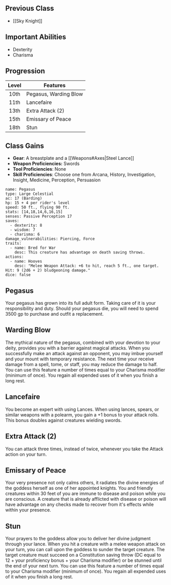 ## Previous Class
- [[Sky Knight]]
## Important Abilities
- Dexterity
- Charisma
## Progression

| Level | Features              |
| :---: | --------------------- |
| 10th  | Pegasus, Warding Blow |
| 11th  | Lancefaire            |
| 13th  | Extra Attack (2)      |
| 15th  | Emissary of Peace     |
| 18th  | Stun                  |
## Class Gains
- **Gear**: A breastplate and a [[Weapons#Axes|Steel Lance]]
- **Weapon Proficiencies:** Swords
- **Tool Proficiencies**: None
- **Skill Proficiencies**: Choose one from Arcana, History, Investigation, Insight, Medicine, Perception, Persuasion

```statblock
name: Pegasus
type: Large Celestial
ac: 17 (Barding)
hp: 15 + 4 per rider's level
speed: 50 ft., flying 90 ft.
stats: [14,18,14,6,16,15]
senses: Passive Perception 17
saves:
  - dexterity: 8
  - wisdom: 7
  - charisma: 6
damage_vulnerabilities: Piercing, Force
traits:
  - name: Bred for War
    desc: This creature has advantage on death saving throws.
actions:
  - name: Hooves
    desc: "Melee Weapon Attack: +6 to hit, reach 5 ft., one target. Hit: 9 (2d6 + 2) bludgeoning damage."
dice: false
```


## Pegasus
Your pegasus has grown into its full adult form. Taking care of it is your responsibility and duty. Should your pegasus die, you will need to spend 3500 gp to purchase and outfit a replacement.
## Warding Blow
The mythical nature of the pegasus, combined with your devotion to your deity, provides you with a barrier against magical attacks. When you successfully make an attack against an opponent, you may imbue yourself and your mount with temporary resistance. The next time your receive damage from a spell, tome, or staff, you may reduce the damage to half.
You can use this feature a number of times equal to your Charisma modifier (minimum of once). You regain all expended uses of it when you finish a long rest.
## Lancefaire
You become an expert with using Lances. When using lances, spears, or similar weapons with a
polearm, you gain a +1 bonus to your attack rolls. This bonus doubles against creatures wielding swords.
## Extra Attack (2)
You can attack three times, instead of twice, whenever you take the Attack action on your turn.
## Emissary of Peace
Your very presence not only calms others, it radiates the divine energies of the goddess herself as one of her appointed knights.
You and friendly creatures within 30 feet of you are immune to disease and poison while you are conscious. A creature that is already afflicted with disease or poison will have advantage on any checks made to recover from it's effects while within your presence.
## Stun
Your prayers to the goddess allow you to deliver her divine judgment through your lance.
When you hit a creature with a melee weapon attack on your turn, you can call upon the goddess to sunder the target creature. The target creature must succeed on a Constitution saving throw (DC equal to 12 + your proficiency bonus + your Charisma modifier) or be stunned until the end of your next turn.
You can use this feature a number of times equal to your Charisma modifier (minimum of once). You regain all expended uses of it when you finish a long rest.